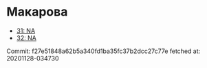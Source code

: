 # Макарова
- [31: NA](31.md)
- [32: NA](32.md)

Commit: f27e51848a62b5a340fd1ba35fc37b2dcc27c77e
 fetched at: 20201128-034730
